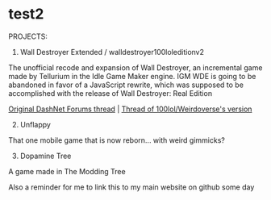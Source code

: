 # test2
PROJECTS: 

1. Wall Destroyer Extended / walldestroyer100loleditionv2

The unofficial recode and expansion of Wall Destroyer, an incremental game made by Tellurium in the Idle Game Maker engine.
IGM WDE is going to be abandoned in favor of a JavaScript rewrite, which was supposed to be accomplished with the release of Wall Destroyer: Real Edition

[Original DashNet Forums thread](https://web.archive.org/web/20190614120201/http://forum.dashnet.org/discussion/4458/wall-destroyer) | 
[Thread of 100lol/Weirdoverse's version](https://web.archive.org/web/20190614120246/http://forum.dashnet.org/discussion/15822/wall-destroyer-continued-by-100lol)

2. Unflappy

That one mobile game that is now reborn... with weird gimmicks?

3. Dopamine Tree

A game made in The Modding Tree

Also a reminder for me to link this to my main website on github some day
